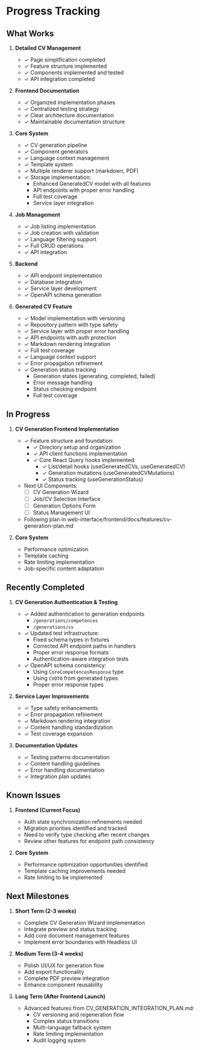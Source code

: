 # Progress Tracking

## What Works

1. **Detailed CV Management**
   - ✓ Page simplification completed
   - ✓ Feature structure implemented
   - ✓ Components implemented and tested
   - ✓ API integration completed

2. **Frontend Documentation**
   - ✓ Organized implementation phases
   - ✓ Centralized testing strategy
   - ✓ Clear architecture documentation
   - ✓ Maintainable documentation structure

3. **Core System**
   - ✓ CV generation pipeline
   - ✓ Component generators
   - ✓ Language context management
   - ✓ Template system
   - ✓ Multiple renderer support (markdown, PDF)
   - ✓ Storage implementation:
     - Enhanced GeneratedCV model with all features
     - API endpoints with proper error handling
     - Full test coverage
     - Service layer integration

4. **Job Management**
   - ✓ Job listing implementation
   - ✓ Job creation with validation
   - ✓ Language filtering support
   - ✓ Full CRUD operations
   - ✓ API integration

5. **Backend**
   - ✓ API endpoint implementation
   - ✓ Database integration
   - ✓ Service layer development
   - ✓ OpenAPI schema generation

6. **Generated CV Feature**
   - ✓ Model implementation with versioning
   - ✓ Repository pattern with type safety
   - ✓ Service layer with proper error handling
   - ✓ API endpoints with auth protection
   - ✓ Markdown rendering integration
   - ✓ Full test coverage
   - ✓ Language context support
   - ✓ Error propagation refinement
   - ✓ Generation status tracking
     - Generation states (generating, completed, failed)
     - Error message handling
     - Status checking endpoint
     - Full test coverage

## In Progress

1. **CV Generation Frontend Implementation**
   - ✓ Feature structure and foundation:
     - ✓ Directory setup and organization
     - ✓ API client functions implementation
     - ✓ Core React Query hooks implemented:
       - ✓ List/detail hooks (useGeneratedCVs, useGeneratedCV)
       - ✓ Generation mutations (useGeneratedCVMutations)
       - ✓ Status tracking (useGenerationStatus)
   - Next UI Components:
     - [ ] CV Generation Wizard
     - [ ] Job/CV Selection Interface
     - [ ] Generation Options Form
     - [ ] Status Management UI
   - Following plan in web-interface/frontend/docs/features/cv-generation-plan.md

2. **Core System**
   - Performance optimization
   - Template caching
   - Rate limiting implementation
   - Job-specific content adaptation

## Recently Completed

1. **CV Generation Authentication & Testing**
   - ✓ Added authentication to generation endpoints
     - `/generations/competences`
     - `/generations/cv`
   - ✓ Updated test infrastructure:
     - Fixed schema types in fixtures
     - Corrected API endpoint paths in handlers
     - Proper error response formats
     - Authentication-aware integration tests
   - ✓ OpenAPI schema consistency:
     - Using `CoreCompetencesResponse` type
     - Using `CVDTO` from generated types
     - Proper error response types

2. **Service Layer Improvements**
   - ✓ Type safety enhancements
   - ✓ Error propagation refinement
   - ✓ Markdown rendering integration
   - ✓ Content handling standardization
   - ✓ Test coverage expansion

2. **Documentation Updates**
   - ✓ Testing patterns documentation
   - ✓ Content handling guidelines
   - ✓ Error handling documentation
   - ✓ Integration plan updates

## Known Issues

1. **Frontend (Current Focus)**
   - Auth state synchronization refinements needed
   - Migration priorities identified and tracked
   - Need to verify type checking after recent changes
   - Review other features for endpoint path consistency

2. **Core System**
   - Performance optimization opportunities identified
   - Template caching improvements needed
   - Rate limiting to be implemented

## Next Milestones

1. **Short Term (2-3 weeks)**
   - Complete CV Generation Wizard implementation
   - Integrate preview and status tracking
   - Add core document management features
   - Implement error boundaries with Headless UI

2. **Medium Term (3-4 weeks)**
   - Polish UI/UX for generation flow
   - Add export functionality
   - Complete PDF preview integration
   - Enhance component reusability

3. **Long Term (After Frontend Launch)**
   - Advanced features from CV_GENERATION_INTEGRATION_PLAN.md:
     - CV versioning and regeneration flow
     - Complex status transitions
     - Multi-language fallback system
     - Rate limiting implementation
     - Audit logging system
